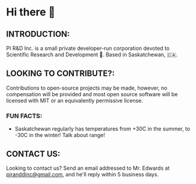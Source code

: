 # Hi there 👋

## INTRODUCTION:

PI R&D Inc. is a small private developer-run corporation devoted to Scientific Research and Development 🔬. Based in Saskatchewan, 🇨🇦.

## LOOKING TO CONTRIBUTE?:

Contributions to open-source projects may be made, however, no compensation will be provided and most open source software will be licensed with MIT or an equivalently permissive license.

### FUN FACTS:

- Saskatchewan regularly has temperatures from +30C in the summer, to -30C in the winter! Talk about range!

## CONTACT US:

Looking to contact us? Send an email addressed to Mr. Edwards at piranddinc@gmail.com, and he'll reply within 5 business days.
